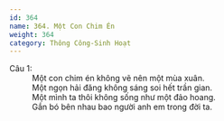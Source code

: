 ```yaml
---
id: 364
name: 364. Một Con Chim Én
weight: 364
category: Thông Công-Sinh Hoạt
---
```

<dl><dt>Câu 1:</dt><dd data-verse="1">Một con chim én không vẽ nên một mùa xuân. <br/>Một ngọn hải đăng không sáng soi hết trần gian. <br/>Một mình ta thôi không sống như một đảo hoang. <br/>Gắn bó bên nhau bao người anh em trong đời ta. </dd></dl>

